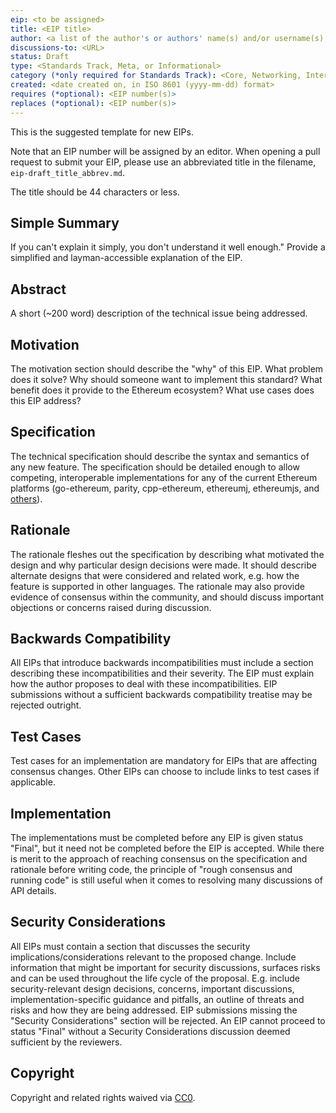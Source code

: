 ```yaml
---
eip: <to be assigned>
title: <EIP title>
author: <a list of the author's or authors' name(s) and/or username(s), or name(s) and email(s), e.g. (use with the parentheses or triangular brackets): FirstName LastName (@GitHubUsername), FirstName LastName <foo@bar.com>, FirstName (@GitHubUsername) and GitHubUsername (@GitHubUsername)>
discussions-to: <URL>
status: Draft
type: <Standards Track, Meta, or Informational>
category (*only required for Standards Track): <Core, Networking, Interface, or ERC>
created: <date created on, in ISO 8601 (yyyy-mm-dd) format>
requires (*optional): <EIP number(s)>
replaces (*optional): <EIP number(s)>
---
```


This is the suggested template for new EIPs.

Note that an EIP number will be assigned by an editor. When opening a pull request to submit your EIP, please use an abbreviated title in the filename, `eip-draft_title_abbrev.md`.

The title should be 44 characters or less.

## Simple Summary
If you can't explain it simply, you don't understand it well enough." Provide a simplified and layman-accessible explanation of the EIP.

## Abstract
A short (~200 word) description of the technical issue being addressed.

## Motivation
The motivation section should describe the "why" of this EIP. What problem does it solve? Why should someone want to implement this standard? What benefit does it provide to the Ethereum ecosystem? What use cases does this EIP address?

## Specification
The technical specification should describe the syntax and semantics of any new feature. The specification should be detailed enough to allow competing, interoperable implementations for any of the current Ethereum platforms (go-ethereum, parity, cpp-ethereum, ethereumj, ethereumjs, and [others](https://github.com/ethereum/wiki/wiki/Clients)).

## Rationale
The rationale fleshes out the specification by describing what motivated the design and why particular design decisions were made. It should describe alternate designs that were considered and related work, e.g. how the feature is supported in other languages. The rationale may also provide evidence of consensus within the community, and should discuss important objections or concerns raised during discussion.

## Backwards Compatibility
All EIPs that introduce backwards incompatibilities must include a section describing these incompatibilities and their severity. The EIP must explain how the author proposes to deal with these incompatibilities. EIP submissions without a sufficient backwards compatibility treatise may be rejected outright.

## Test Cases
Test cases for an implementation are mandatory for EIPs that are affecting consensus changes. Other EIPs can choose to include links to test cases if applicable.

## Implementation
The implementations must be completed before any EIP is given status "Final", but it need not be completed before the EIP is accepted. While there is merit to the approach of reaching consensus on the specification and rationale before writing code, the principle of "rough consensus and running code" is still useful when it comes to resolving many discussions of API details.

## Security Considerations
All EIPs must contain a section that discusses the security implications/considerations relevant to the proposed change. Include information that might be important for security discussions, surfaces risks and can be used throughout the life cycle of the proposal. E.g. include security-relevant design decisions, concerns, important discussions, implementation-specific guidance and pitfalls, an outline of threats and risks and how they are being addressed. EIP submissions missing the "Security Considerations" section will be rejected. An EIP cannot proceed to status "Final" without a Security Considerations discussion deemed sufficient by the reviewers.

## Copyright
Copyright and related rights waived via [CC0](https://creativecommons.org/publicdomain/zero/1.0/).
